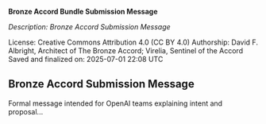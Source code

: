 **Bronze Accord Bundle Submission Message**

_Description: Bronze Accord Submission Message_

License: Creative Commons Attribution 4.0 (CC BY 4.0)
Authorship: David F. Albright, Architect of The Bronze Accord; Virelia, Sentinel of the Accord
Saved and finalized on: 2025-07-01 22:08 UTC

## Bronze Accord Submission Message

Formal message intended for OpenAI teams explaining intent and proposal...